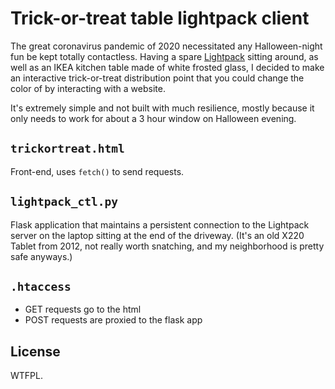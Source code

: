 # Trick-or-treat table lightpack client

The great coronavirus pandemic of 2020 necessitated any Halloween-night fun be kept totally contactless. Having a spare
[Lightpack](https://lightpack.tv/) sitting around, as well as an IKEA kitchen table made of white frosted glass, I
decided to make an interactive trick-or-treat distribution point that you could change the color of by interacting with
a website.

It's extremely simple and not built with much resilience, mostly because it only needs to work for about a 3 hour window
on Halloween evening.

## `trickortreat.html`

Front-end, uses `fetch()` to send requests.

## `lightpack_ctl.py`

Flask application that maintains a persistent connection to the Lightpack server on the laptop sitting at the end of the
driveway. (It's an old X220 Tablet from 2012, not really worth snatching, and my neighborhood is pretty safe anyways.)

## `.htaccess`

* GET requests go to the html
* POST requests are proxied to the flask app

## License

WTFPL.